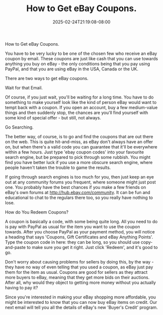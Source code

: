 ﻿---
title: "How to Get eBay Coupons."
date: 2025-02-24T21:19:08-08:00
description: "40 ebay articles Tips for Web Success"
featured_image: "/images/40 ebay articles.jpg"
tags: ["40 ebay articles"]
---

How to Get eBay Coupons.

You have to be very lucky to be one of the chosen few who receive an eBay coupon by email. These coupons are just like cash that you can use towards anything you buy on eBay - the only conditions being that you pay using PayPal, and that you are using eBay in the USA, Canada or the UK.

There are two ways to get eBay coupons.

Wait for that Email.

Of course, if you just wait, you'll be waiting for a long time. You have to do something to make yourself look like the kind of person eBay would want to tempt back with a coupon. If you open an account, buy a few medium-value things and then suddenly stop, the chances are you'll find yourself with some kind of special offer - but still, not always.

Go Searching.

The better way, of course, is to go and find the coupons that are out there on the web. This is quite hit-and-miss, as eBay don't always have an offer on, but when there's a valid code you can guarantee that it'll be everywhere within a few hours. Just type 'ebay coupon codes' into your favourite search engine, but be prepared to pick through some rubbish. You might find you have better luck if you use a more obscure search engine, where people haven't taken the trouble to game the results.

If going through search engines is too much for you, then just keep an eye out at any community forums you frequent, where someone might just post one. You probably have the best chances if you make a few friends on eBay's own forums at http://hub.ebay.com/community. It can be fun and educational to chat to the regulars there too, so you really have nothing to lose.

How do You Redeem Coupons?

A coupon is basically a code, with some being quite long. All you need to do is pay with PayPal as usual for the item you want to use the coupon towards. After you choose PayPal as your payment method, you will notice a heading that says 'Coupons, Gift Certificates and eBay Anything Points'. Type the coupon code in here: they can be long, so you should use copy-and-paste to make sure you get it right. Just click 'Redeem', and it's good to go.

Don't worry about causing problems for sellers by doing this, by the way - they have no way of even telling that you used a coupon, as eBay just pay them for the item as usual. Coupons are good for sellers as they attract more buyers to eBay, meaning that they get more bids on their auctions. After all, why would they object to getting more money without you actually having to pay it?

Since you're interested in making your eBay shopping more affordable, you might be interested to know that you can now buy eBay items on credit. Our next email will tell you all the details of eBay's new 'Buyer's Credit' program.
 
